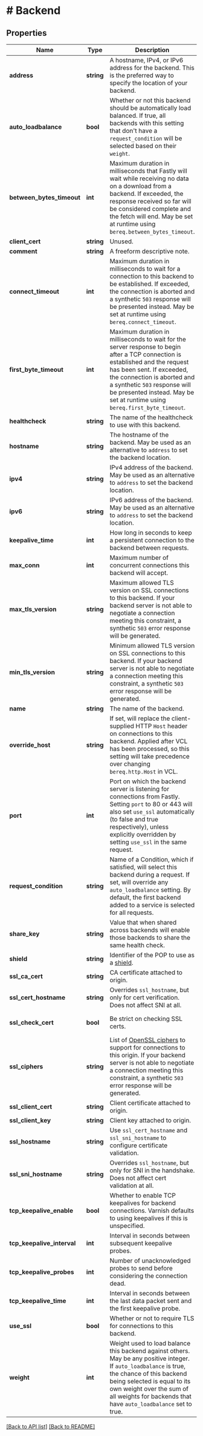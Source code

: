 # # Backend

## Properties

Name | Type | Description | Notes
------------ | ------------- | ------------- | -------------
**address** | **string** | A hostname, IPv4, or IPv6 address for the backend. This is the preferred way to specify the location of your backend. | [optional] 
**auto_loadbalance** | **bool** | Whether or not this backend should be automatically load balanced. If true, all backends with this setting that don&#39;t have a `request_condition` will be selected based on their `weight`. | [optional] 
**between_bytes_timeout** | **int** | Maximum duration in milliseconds that Fastly will wait while receiving no data on a download from a backend. If exceeded, the response received so far will be considered complete and the fetch will end. May be set at runtime using `bereq.between_bytes_timeout`. | [optional] 
**client_cert** | **string** | Unused. | [optional] 
**comment** | **string** | A freeform descriptive note. | [optional] 
**connect_timeout** | **int** | Maximum duration in milliseconds to wait for a connection to this backend to be established. If exceeded, the connection is aborted and a synthetic `503` response will be presented instead. May be set at runtime using `bereq.connect_timeout`. | [optional] 
**first_byte_timeout** | **int** | Maximum duration in milliseconds to wait for the server response to begin after a TCP connection is established and the request has been sent. If exceeded, the connection is aborted and a synthetic `503` response will be presented instead. May be set at runtime using `bereq.first_byte_timeout`. | [optional] 
**healthcheck** | **string** | The name of the healthcheck to use with this backend. | [optional] 
**hostname** | **string** | The hostname of the backend. May be used as an alternative to `address` to set the backend location. | [optional] 
**ipv4** | **string** | IPv4 address of the backend. May be used as an alternative to `address` to set the backend location. | [optional] 
**ipv6** | **string** | IPv6 address of the backend. May be used as an alternative to `address` to set the backend location. | [optional] 
**keepalive_time** | **int** | How long in seconds to keep a persistent connection to the backend between requests. | [optional] 
**max_conn** | **int** | Maximum number of concurrent connections this backend will accept. | [optional] 
**max_tls_version** | **string** | Maximum allowed TLS version on SSL connections to this backend. If your backend server is not able to negotiate a connection meeting this constraint, a synthetic `503` error response will be generated. | [optional] 
**min_tls_version** | **string** | Minimum allowed TLS version on SSL connections to this backend. If your backend server is not able to negotiate a connection meeting this constraint, a synthetic `503` error response will be generated. | [optional] 
**name** | **string** | The name of the backend. | [optional] 
**override_host** | **string** | If set, will replace the client-supplied HTTP `Host` header on connections to this backend. Applied after VCL has been processed, so this setting will take precedence over changing `bereq.http.Host` in VCL. | [optional] 
**port** | **int** | Port on which the backend server is listening for connections from Fastly. Setting `port` to 80 or 443 will also set `use_ssl` automatically (to false and true respectively), unless explicitly overridden by setting `use_ssl` in the same request. | [optional] 
**request_condition** | **string** | Name of a Condition, which if satisfied, will select this backend during a request. If set, will override any `auto_loadbalance` setting. By default, the first backend added to a service is selected for all requests. | [optional] 
**share_key** | **string** | Value that when shared across backends will enable those backends to share the same health check. | [optional] 
**shield** | **string** | Identifier of the POP to use as a [shield](https://docs.fastly.com/en/guides/shielding). | [optional] 
**ssl_ca_cert** | **string** | CA certificate attached to origin. | [optional] 
**ssl_cert_hostname** | **string** | Overrides `ssl_hostname`, but only for cert verification. Does not affect SNI at all. | [optional] 
**ssl_check_cert** | **bool** | Be strict on checking SSL certs. | [optional]  [defaults to true]
**ssl_ciphers** | **string** | List of [OpenSSL ciphers](https://www.openssl.org/docs/man1.1.1/man1/ciphers.html) to support for connections to this origin. If your backend server is not able to negotiate a connection meeting this constraint, a synthetic `503` error response will be generated. | [optional] 
**ssl_client_cert** | **string** | Client certificate attached to origin. | [optional] 
**ssl_client_key** | **string** | Client key attached to origin. | [optional] 
**ssl_hostname** | **string** | Use `ssl_cert_hostname` and `ssl_sni_hostname` to configure certificate validation. | [optional] 
**ssl_sni_hostname** | **string** | Overrides `ssl_hostname`, but only for SNI in the handshake. Does not affect cert validation at all. | [optional] 
**tcp_keepalive_enable** | **bool** | Whether to enable TCP keepalives for backend connections. Varnish defaults to using keepalives if this is unspecified. | [optional] 
**tcp_keepalive_interval** | **int** | Interval in seconds between subsequent keepalive probes. | [optional] 
**tcp_keepalive_probes** | **int** | Number of unacknowledged probes to send before considering the connection dead. | [optional] 
**tcp_keepalive_time** | **int** | Interval in seconds between the last data packet sent and the first keepalive probe. | [optional] 
**use_ssl** | **bool** | Whether or not to require TLS for connections to this backend. | [optional] 
**weight** | **int** | Weight used to load balance this backend against others. May be any positive integer. If `auto_loadbalance` is true, the chance of this backend being selected is equal to its own weight over the sum of all weights for backends that have `auto_loadbalance` set to true. | [optional] 


[[Back to API list]](../../README.md#endpoints) [[Back to README]](../../README.md)
